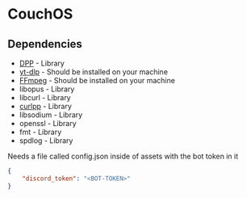 # CouchOS

## Dependencies

* [DPP](https://github.com/brainboxdotcc/DPP) - Library
* [yt-dlp](https://github.com/yt-dlp/yt-dlp) - Should be installed on your machine
* [FFmpeg](https://github.com/FFmpeg/FFmpeg) - Should be installed on your machine
* libopus - Library
* libcurl - Library
* [curlpp](https://github.com/jpbarrette/curlpp) - Library
* libsodium - Library
* openssl - Library
* fmt - Library
* spdlog - Library

Needs a file called config.json inside of assets with the bot token in it

```json
{
    "discord_token": "<BOT-TOKEN>"
}
```